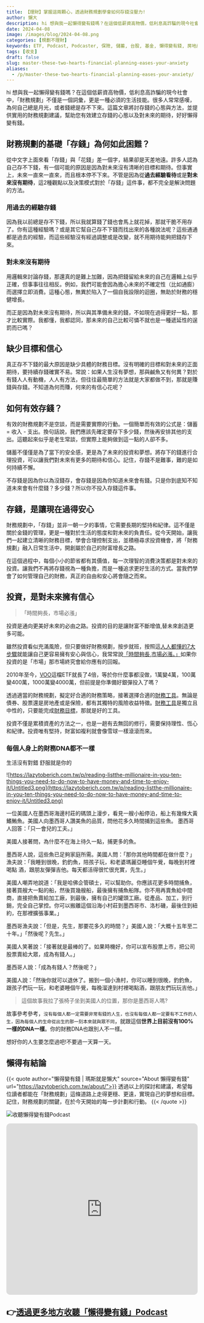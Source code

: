 ```yaml
---
title: 【理財】掌握這兩顆心，透過財務規劃學會如何存錢沒壓力!
author: 懶大
description: hi 想與我一起懶得變有錢嗎？在這個低薪資高物價，低利息高詐騙的現今社會中，「財務規劃」不僅是一個詞彙，更是一種必須的生活技能。很多人常常感嘆，為何自己總是月光，或者錢總是存不下來。這篇文章將討存錢的心態與方法，並提供實用的財務規劃建議，幫助您有效建立存錢的心態以及對未來的期待，好好懶得變有錢。
date: 2024-04-08
image: /images/blog/2024-04-08.png
categories: [規劃不理財]
keywords: ETF, Podcast, Podcaster, 保險, 儲蓄, 台股, 基金, 懶得變有錢, 房地產, 投資, 投資理財, 支出, 收入, 理財, 理財規劃, 瑪斯理財兩三事, 稅務, 總體經濟, 美股, 職涯心得, 股利收入, 複委託, 記帳, 讀書心得, 財務規劃, 財商, 貸款, 資產配置, 退休規劃, 開源節流
tags: [收支]
draft: false
slug: master-these-two-hearts-financial-planning-eases-your-anxiety
aliases:
  - /p/master-these-two-hearts-financial-planning-eases-your-anxiety/
---
```

hi 想與我一起懶得變有錢嗎？在這個低薪資高物價，低利息高詐騙的現今社會中，「財務規劃」不僅是一個詞彙，更是一種必須的生活技能。很多人常常感嘆，為何自己總是月光，或者錢總是存不下來。這篇文章將討存錢的心態與方法，並提供實用的財務規劃建議，幫助您有效建立存錢的心態以及對未來的期待，好好懶得變有錢。

## 財務規劃的基礎「存錢」為何如此困難？

從中文字上面來看「存錢」與「花錢」差一個字，結果卻是天差地遠。許多人認為自己存不下錢，有一個可能的原因是因為對未來沒有清晰的目標和期待。但事實上，未來一直來一直來，而且根本停不下來。不管是因為從**過去經驗看待**或是**對未來沒有期待**，這2種觀點以及決策模式對於「存錢」這件事，都不完全是解決問題的方法。

### 用過去的經驗存錢

因為我以前總是存不下錢，所以我就算錢了錢也會馬上就花掉，那就干脆不用存了。你有這種經驗嗎？或是其它幫自己存不下錢而找出來的各種說法呢？這些通通都是過去的經驗，而這些經驗沒有經過調整或是改變，就不用期待能夠把錢存下來。

### 對未來沒有期待

用邏輯來討論存錢，那還真的是難上加難，因為把錢留給未來的自己在邏輯上似乎正確，但事事往往相反。例如，我們可能會因為擔心未來的不確定性（比如通膨）而選擇立即消費。這種心態，無異於陷入了一個自我設限的迴圈，無助於財務的穩健增長。

而正是因為對未來沒有期待，所以與其準備未來的錢，不如現在過得更好一點，那才比較實際。我都懂，我都認同，那未來的自己比較可憐不就也是一種遞延性的逞罰而已嗎？

## 缺少目標和信心

真正存不下錢的最大原因是缺少具體的財務目標。沒有明確的目標和對未來的正面期待，要持續存錢確實不易。常說：如果人生沒有夢想，那與鹹魚又有何異？對於有錢人人有動機，人人有方法，但往往最簡單的方法就是大家都做不到，那就是賺錢與存錢。不知道為何而賺，何來的有信心花呢？

## 如何有效存錢？

有效的財務規劃不是空談，而是需要實際的行動。一個簡單而有效的公式是：儲蓄 = 收入 - 支出。換句話說，我們應該先確定要存下多少錢，然後再安排其他的支出。這聽起來似乎是老生常談，但實際上能夠做到這一點的人卻不多。

儲蓄不僅僅是為了當下的安全感，更是為了未來的投資和夢想。將存下的錢進行合理投資，可以讓我們對未來有更多的期待和信心。記住，存錢不是難事，難的是如何持續不懈。

不存錢是因為你以為沒錢存，會存錢是因為你知道未來會有錢。只是你到底知不知道未來會有什麼錢？多少錢？所以你不投入存錢這件事。

## 存錢，是讓現在過得安心

財務規劃中，「存錢」並非一朝一夕的事情，它需要長期的堅持和紀律。這不僅是關於金錢的管理，更是一種對於生活的態度和對未來的負責任。從今天開始，讓我們一起建立清晰的財務目標，學會合理控制支出，並積極尋求投資機會，將「財務規劃」融入日常生活中，開創屬於自己的財富增長之路。

在這個過程中，每個小小的節省都有其價值，每一次理智的消費決策都是對未來的投資。讓我們不再將存錢視為一種負擔，而是一種追求更好生活的方式。當我們學會了如何管理自己的財務，真正的自由和安心將會隨之而來。

## 投資，是對未來擁有信心

>「時間夠長，市場必漲」

投資是通向更美好未來的必由之路。投資的目的是讓財富不斷增值,替未來創造更多可能。

雖然投資看似充滿風險，但只要做好財務規劃，按步就班，按照這[人人都懂的7大步驟](https://lazytoberich.com.tw/p/financial-planning7-things-to-consider-for-beginners/)就能讓自己更容易擁有安心與信心，我常常說[「時間夠長,市場必漲。」](https://lazytoberich.com.tw/p/investing-affordable-vs-luxury-etf-comparison/)如果你投資的是「市場」那市場終究會給你應有的回報。

2010年至今，[VOO](https://lazytoberich.com.tw/p/investing-affordable-vs-luxury-etf-comparison/)這檔ETF就長了4倍，等於你什麼事都沒做，1萬變4萬，100萬變400萬，1000萬變4000萬，但前提是你準備好銀彈投入了嗎？

透過適當的財務規劃，擬定好合適的財務策略，接著選擇合適的[財務工具](https://lazytoberich.com.tw/categories/%E9%87%91%E8%9E%8D%E4%B8%8D%E5%8F%AA%E9%8C%A2/)。無論是債券、股票還是房地產或是保險，都有其獨特的風險收益特徵。[財務工具](https://lazytoberich.com.tw/categories/%E9%87%91%E8%9E%8D%E4%B8%8D%E5%8F%AA%E9%8C%A2/)是獨立且中性的，只要能完成[財務目標](https://lazytoberich.com.tw/search/?keyword=%E8%B2%A1%E5%8B%99%E7%9B%AE%E6%A8%99)，那就是好的工具。

投資不僅是累積資產的方法之一，也是一趟有去無回的修行，需要保持理性、恆心和紀律。投資唯有堅持，財富如複利就會像雪球一樣滾滾而來。

### 每個人身上的財務DNA都不一樣

生活沒有對錯 舒服就是你的

![https://lazytoberich.com.tw/p/reading-listthe-millionaire-in-you-ten-things-you-need-to-do-now-to-have-money-and-time-to-enjoy-it/Untitled3.png](https://lazytoberich.com.tw/p/reading-listthe-millionaire-in-you-ten-things-you-need-to-do-now-to-have-money-and-time-to-enjoy-it/Untitled3.png)

一位美國人在墨西哥海邊村莊的碼頭上漫步，看見一艘小船停泊，船上有幾條大黃鰭鮪魚。美國人向墨西哥人讚美魚的品質，問他花多久時間捕到這些魚。 墨西哥人回答：「只一會兒的工夫。」

美國人接著問，為什麼不在海上待久一點，捕更多的魚。

墨西哥人說，這些魚已足夠家庭所需。美國人問：「那你其他時間都在做什麼？」漁夫說：「我睡到很晚，釣釣魚，陪孩子玩，和老婆瑪麗亞睡個午覺，每晚到村裡喝點 酒，跟朋友彈彈吉他。每天都活得很忙很充實，先生。」

美國人嘲弄地說道：「我是哈佛企管碩士，可以幫助你。你應該花更多時間捕魚，接著買艘大一點的船，然後買幾艘船，最後擁有捕魚船隊。你不用再賣魚給中間商，直接把魚賣給加工廠，到最後，擁有自己的罐頭工廠。從產品、加工，到行銷，完全自己掌控。你可以搬離這個沿海小村莊到墨西哥市、洛杉磯，最後住到紐約，在那裡擴張事業。」

墨西哥漁夫說：「但是，先生，那要花多久的時間？」美國人說：「大概十五年至二十年。」「然後呢？先生。」

美國人笑著說：「接著就是最棒的了。如果時機好，你可以宣布股票上市，把公司股票賣給大眾，成為有錢人。」

墨西哥人說：「成為有錢人？然後呢？」

美國人說：「然後你就可以退休了。搬到一個小漁村，你可以睡到很晚，釣釣魚，跟孩子們玩一玩，和老婆睡個午覺，每晚溜達到村裡喝點酒，跟朋友們玩玩吉他。」

> 這個故事我拉了張椅子坐到美國人的位置，那你是墨西哥人嗎?
> 

故事參考參考，`沒有每個人都一定需要非常有錢的人生，也沒有每個人都一定要有不工作的人生，因為每個人的生命從出生的那一刻本來就與眾不同`，就跟這個**世界上目前沒有100%一樣的DNA一樣**。你的財務DNA也跟別人不一樣。

想好你的人生要怎麼過吧!不要過一天算一天。

## 懶得有結論


{{< quote author="懶得變有錢 | 瑪斯就是懶大" source="About 懶得變有錢" url="https://lazytoberich.com.tw/about/">}}
透過以上的探討和建議，希望每位讀者都能在「財務規劃」這條道路上走得更穩、更遠，實現自己的夢想和目標。記住，財務規劃的關鍵，在於今天開始的每一步計劃和行動。
{{< /quote >}}


![收聽懶得變有錢Podcast](/images/blog/lazytoberich.svg)


<iframe id="embedPlayer" src="https://embed.podcasts.apple.com/us/podcast/%E6%87%B6%E5%BE%97%E8%AE%8A%E6%9C%89%E9%8C%A2/id1707756115?itsct=podcast_box_player&amp;itscg=30200&amp;ls=1&amp;theme=auto" height="450px" frameborder="0" sandbox="allow-forms allow-popups allow-same-origin allow-scripts allow-top-navigation-by-user-activation" allow="autoplay *; encrypted-media *; clipboard-write" style="width: 100%; max-width: 660px; overflow: hidden; border-radius: 10px; transform: translateZ(0px); animation: 2s ease 0s 6 normal none running loading-indicator; background-color: rgb(228, 228, 228);"></iframe>


## 👉[透過更多地方收聽「懶得變有錢」Podcast](https://solink.soundon.fm/lazytoberich)
